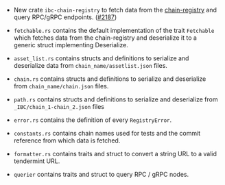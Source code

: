 - New crate `ibc-chain-registry` to fetch data from the [chain-registry](https://github.com/cosmos/chain-registry/tree/master/cosmoshub) and query RPC/gRPC endpoints.
  ([#2187](https://github.com/informalsystems/ibc-rs/issues/2187))

- `fetchable.rs` contains the default implementation of the trait `Fetchable` which fetches data from the chain-registry and deserialize it to a generic struct implementing Deserialize.
- `asset_list.rs` contains structs and definitions to serialize and deserialize data from `chain_name/assetlist.json` files.
- `chain.rs` contains structs and definitions to serialize and deserialize from `chain_name/chain.json` files.
- `path.rs` contains structs and definitions to serialize and deserialize from `_IBC/chain_1-chain_2.json` files
- `error.rs` contains the definition of every `RegistryError`.
- `constants.rs` contains chain names used for tests and the commit reference from which data is fetched.
- `formatter.rs` contains traits and struct to convert a string URL to a valid tendermint URL.
- `querier` contains traits and struct to query RPC / gRPC nodes.